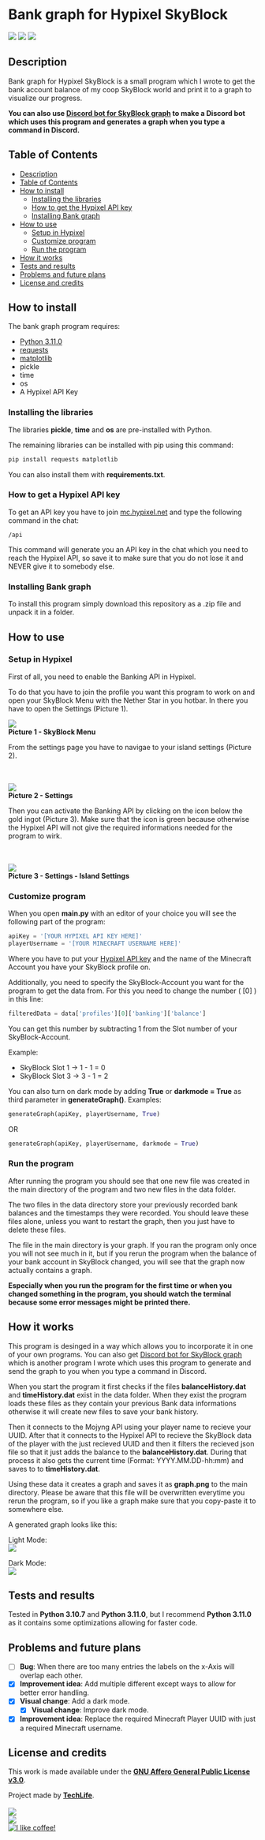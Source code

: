 # Bank graph for Hypixel SkyBlock
<a href="https://www.python.org/downloads/release/python-3110/"><img src="https://img.shields.io/badge/python-3.11.0-success?style=for-the-badge&logo=python&logoColor=white"></img></a>
<img src="https://img.shields.io/badge/Last%20update-19.11.2022-blue?style=for-the-badge"></img>
<a href="https://github.com/TachLaif/Bank-graph-for-Hypixel-Skyblock/blob/main/LICENSE"><img src="https://img.shields.io/github/license/TachLaif/Bank-graph-for-Hypixel-Skyblock?style=for-the-badge"></img></a>

## Description
Bank graph for Hypixel SkyBlock is a small program which I wrote to get the bank account balance of my coop SkyBlock world and print it to a graph to visualize our progress.

**You can also use <a href="https://github.com/TachLaif/Discord-bot-for-SkyBlock-graph">Discord bot for SkyBlock graph</a> to make a Discord bot which uses this program and generates a graph when you type a command in Discord.**

## Table of Contents
- <a href="#description">Description</a>
- <a href="#table-of-contents">Table of Contents</a>
- <a href="#how-to-install">How to install</a>
  - <a href="#installing-the-libraries">Installing the libraries</a>
  - <a href="#how-to-get-a-hypixel-api-key">How to get the Hypixel API key</a>
  - <a href="#installing-bank-graph">Installing Bank graph</a>
- <a href="#how-to-use">How to use</a>
  - <a href="#setup-in-hypixel">Setup in Hypixel</a>
  - <a href="#customize-program">Customize program</a>
  - <a href="#run-the-program">Run the program</a>
- <a href="#how-it-works">How it works</a>
- <a href="#tests-and-results">Tests and results</a>
- <a href="#problems-and-future-plans">Problems and future plans</a>
- <a href="#license-and-credits">License and credits</a>

## How to install
The bank graph program requires:
- <a href="https://www.python.org/downloads/release/python-3107/">Python 3.11.0</a>
- <a href="https://pypi.org/project/requests/">requests</a>
- <a href="https://pypi.org/project/matplotlib/">matplotlib</a>
- pickle
- time
- os
- A Hypixel API Key

### Installing the libraries
The libraries **pickle**, **time** and **os** are pre-installed with Python.

The remaining libraries can be installed with pip using this command:

```cmd
pip install requests matplotlib
```

You can also install them with __requirements.txt__.

### How to get a Hypixel API key

To get an API key you have to join <a href="https://hypixel.net">mc.hypixel.net</a> and type the following command in the chat:

```
/api
```

This command will generate you an API key in the chat which you need to reach the Hypixel API, so save it to make sure that you do not lose it and NEVER give it to somebody else.

### Installing Bank graph

To install this program simply download this repository as a .zip file and unpack it in a folder.

## How to use

### Setup in Hypixel

First of all, you need to enable the Banking API in Hypixel.

To do that you have to join the profile you want this program to work on and open your SkyBlock Menu with the Nether Star in you hotbar. In there you have to open the Settings (Picture 1).

<img src="https://user-images.githubusercontent.com/104715363/200687460-27ce3e0d-0401-42da-b7b6-c621f2057e66.png"><br>
**Picture 1 - SkyBlock Menu**

From the settings page you have to navigae to your island settings (Picture 2).

<br><br><img src="https://user-images.githubusercontent.com/104715363/200687463-8b11c015-f7d9-4fff-804e-44bdf8c3fc69.png"><br>
**Picture 2 - Settings**

Then you can activate the Banking API by clicking on the icon below the gold ingot (Picture 3). Make sure that the icon is green because otherwise the Hypixel API will not give the required informations needed for the program to wirk.

<br><br><img src="https://user-images.githubusercontent.com/104715363/200687836-c9fc47cb-80a4-4370-8fef-5c2fdda6bece.png"><br>
**Picture 3 - Settings - Island Settings**

### Customize program

When you open __main.py__ with an editor of your choice you will see the following part of the program:

```python
apiKey = '[YOUR HYPIXEL API KEY HERE]'
playerUsername = '[YOUR MINECRAFT USERNAME HERE]'
```

Where you have to put your <a href="#how-to-get-a-hypixel-api-key">Hypixel API key</a> and the name of the Minecraft Account you have your SkyBlock profile on.

Additionally, you need to specify the SkyBlock-Account you want for the program to get the data from. For this you need to change the number ( [0] ) in this line:
  
```python
filteredData = data['profiles'][0]['banking']['balance']
```

You can get this number by subtracting 1 from the Slot number of your SkyBlock-Account.

Example:
- SkyBlock Slot 1 -> 1 - 1 = 0
- SkyBlock Slot 3 -> 3 - 1 = 2

You can also turn on dark mode by adding __True__ or __darkmode = True__ as third parameter in __generateGraph()__. Examples:

```python
generateGraph(apiKey, playerUsername, True)
```

OR

```python
generateGraph(apiKey, playerUsername, darkmode = True)
```

### Run the program

After running the program you should see that one new file was created in the main directory of the program and two new files in the data folder. 

The two files in the data directory store your previously recorded bank balances and the timestamps they were recorded. You should leave these files alone, unless you want to restart the graph, then you just have to delete these files. 

The file in the main directory is your graph. If you ran the program only once you will not see much in it, but if you rerun the program when the balance of your bank account in SkyBlock changed, you will see that the graph now actually contains a graph.

**Especially when you run the program for the first time or when you changed something in the program, you should watch the terminal because some error messages might be printed there.**

## How it works

This program is desinged in a way which allows you to incorporate it in one of your own programs. 
You can also get <a href="https://github.com/TachLaif/Discord-bot-for-SkyBlock-graph">Discord bot for SkyBlock graph</a> which is another program I wrote which uses this program to generate and send the graph to you when you type a command in Discord.

When you start the program it first checks if the files __balanceHistory.dat__ and __timeHistory.dat__ exist in the data folder. 
When they exist the program loads these files as they contain your previous Bank data informations otherwise it will create new files to save your bank history. 

Then it connects to the Mojyng API using your player name to recieve your UUID.
After that it connects to the Hypixel API to recieve the SkyBlock data of the player with the just recieved UUID and then it filters the recieved json file so that it just adds the balance to the __balanceHistory.dat__. During that process it also gets the current time (Format: YYYY.MM.DD-hh:mm) and saves to to __timeHistory.dat__.

Using these data it creates a graph and saves it as __graph.png__ to the main directory. Please be aware that this file will be overwritten everytime you rerun the program, so if you like a graph make sure that you copy-paste it to somewhere else.

A generated graph looks like this:

Light Mode:
<br><img src="https://user-images.githubusercontent.com/104715363/201547883-00fbcd53-cf8e-4bea-92ef-97ae5b6d120e.png">

Dark Mode:
<br><img src="https://user-images.githubusercontent.com/104715363/201775400-7bb453d5-f84f-4c35-a39c-ee02e54fb6d5.png">

## Tests and results

Tested in __Python 3.10.7__ and __Python 3.11.0__, but I recommend __Python 3.11.0__ as it contains some optimizations allowing for faster code.

## Problems and future plans

- [ ] **Bug**: When there are too many entries the labels on the x-Axis will overlap each other.
- [x] **Improvement idea**: Add multiple different except ways to allow for better error handling.
- [x] **Visual change**: Add a dark mode.
  - [x] **Visual change**: Improve dark mode.
- [x] **Improvement idea**: Replace the required Minecraft Player UUID with just a required Minecraft username.

## License and credits

This work is made available under the <a href="https://github.com/TachLaif/Bank-graph-for-Hypixel-Skyblock/blob/main/LICENSE">**GNU Affero General Public License v3.0**</a>.

Project made by **<a href="https://github.com/TachLaif">TechLife</a>**.
<br><br><a href="https://discord.com"><img src="https://img.shields.io/badge/TechLife-4447-informational?style=for-the-badge&logo=discord&logoColor=white"></a><br><a href="https://twitter.com/_Tech4Life_"><img src="https://img.shields.io/badge/Twitter-@__Tech4Life__-informational?style=for-the-badge&logo=twitter&logoColor=white"></a><br><a href="https://www.buymeacoffee.com/TechLife"><img src="https://img.shields.io/badge/Buy%20me%20a-coffee-red?style=for-the-badge&logo=buymeacoffee&logoColor=white" title="I like coffee!"></a>
